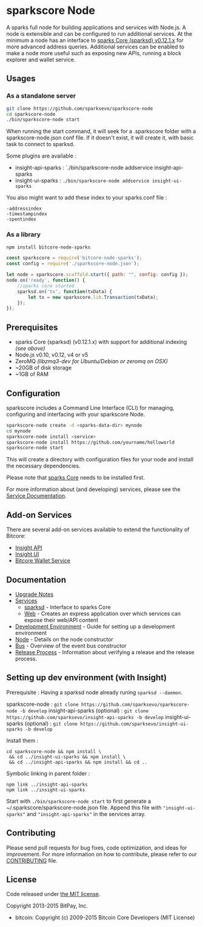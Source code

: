sparkscore Node
============

A sparks full node for building applications and services with Node.js. A node is extensible and can be configured to run additional services. At the minimum a node has an interface to [sparks Core (sparksd) v0.12.1.x](https://github.com/sparkspay/sparks/tree/v0.12.1.x) for more advanced address queries. Additional services can be enabled to make a node more useful such as exposing new APIs, running a block explorer and wallet service.

## Usages

### As a standalone server

```bash
git clone https://github.com/sparksevo/sparkscore-node
cd sparkscore-node
./bin/sparkscore-node start
```

When running the start command, it will seek for a .sparkscore folder with a sparkscore-node.json conf file.
If it doesn't exist, it will create it, with basic task to connect to sparksd.

Some plugins are available :

- insight-api-sparks : `./bin/sparkscore-node addservice insight-api-sparks
- insight-ui-sparks : `./bin/sparkscore-node addservice insight-ui-sparks`

You also might want to add these index to your sparks.conf file :
```
-addressindex
-timestampindex
-spentindex
```

### As a library

```bash
npm install bitcore-node-sparks
```

```javascript
const sparkscore = require('bitcore-node-sparks');
const config = require('./sparkscore-node.json');

let node = sparkscore.scaffold.start({ path: "", config: config });
node.on('ready', function() {
    //sparks core started
    sparksd.on('tx', function(txData) {
        let tx = new sparkscore.lib.Transaction(txData);
    });
});
```

## Prerequisites

- sparks Core (sparksd) (v0.12.1.x) with support for additional indexing *(see above)*
- Node.js v0.10, v0.12, v4 or v5
- ZeroMQ *(libzmq3-dev for Ubuntu/Debian or zeromq on OSX)*
- ~20GB of disk storage
- ~1GB of RAM

## Configuration

sparkscore includes a Command Line Interface (CLI) for managing, configuring and interfacing with your sparkscore Node.

```bash
sparkscore-node create -d <sparks-data-dir> mynode
cd mynode
sparkscore-node install <service>
sparkscore-node install https://github.com/yourname/helloworld
sparkscore-node start
```

This will create a directory with configuration files for your node and install the necessary dependencies.

Please note that [sparks Core](https://github.com/sparkspay/sparks/tree/master) needs to be installed first.

For more information about (and developing) services, please see the [Service Documentation](docs/services.md).

## Add-on Services

There are several add-on services available to extend the functionality of Bitcore:

- [Insight API](https://github.com/sparksevo/insight-api-sparks/tree/master)
- [Insight UI](https://github.com/sparksevo/insight-ui-sparks/tree/master)
- [Bitcore Wallet Service](https://github.com/sparksevo/sparkscore-wallet-service/tree/master)

## Documentation

- [Upgrade Notes](docs/upgrade.md)
- [Services](docs/services.md)
  - [sparksd](docs/services/sparksd.md) - Interface to sparks Core
  - [Web](docs/services/web.md) - Creates an express application over which services can expose their web/API content
- [Development Environment](docs/development.md) - Guide for setting up a development environment
- [Node](docs/node.md) - Details on the node constructor
- [Bus](docs/bus.md) - Overview of the event bus constructor
- [Release Process](docs/release.md) - Information about verifying a release and the release process.


## Setting up dev environment (with Insight)

Prerequisite : Having a sparksd node already runing `sparksd --daemon`.

sparkscore-node : `git clone https://github.com/sparksevo/sparkscore-node -b develop`
insight-api-sparks (optional) : `git clone https://github.com/sparksevo/insight-api-sparks -b develop`
insight-ui-sparks (optional) : `git clone https://github.com/sparksevo/insight-ui-sparks -b develop`

Install them :
```
cd sparkscore-node && npm install \
 && cd ../insight-ui-sparks && npm install \
 && cd ../insight-api-sparks && npm install && cd ..
```

Symbolic linking in parent folder :
```
npm link ../insight-api-sparks
npm link ../insight-ui-sparks
```

Start with `./bin/sparkscore-node start` to first generate a ~/.sparkscore/sparkscore-node.json file.
Append this file with `"insight-ui-sparks"` and `"insight-api-sparks"` in the services array.

## Contributing

Please send pull requests for bug fixes, code optimization, and ideas for improvement. For more information on how to contribute, please refer to our [CONTRIBUTING](https://github.com/sparksevo/sparkscore/blob/master/CONTRIBUTING.md) file.

## License

Code released under [the MIT license](https://github.com/sparksevo/sparkscore-node/blob/master/LICENSE).

Copyright 2013-2015 BitPay, Inc.

- bitcoin: Copyright (c) 2009-2015 Bitcoin Core Developers (MIT License)
